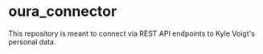 # oura_connector
 This repository is meant to connect via REST API endpoints to Kyle Voigt's personal data.
